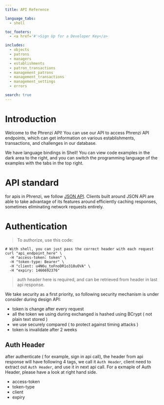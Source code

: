 ```yaml
---
title: API Reference

language_tabs:
  - shell

toc_footers:
  - <a href='#'>Sign Up for a Developer Key</a>

includes:
  - objects
  - patrons
  - managers
  - establishments
  - patron_transactions
  - management_patrons
  - management_transactions
  - management_settings
  - errors

search: true
---
```


# Introduction

Welcome to the Phrenzi API! You can use our API to access Phrenzi API endpoints, which can get
information on various establishments, transactions, and challenges in our database.

We have language bindings in Shell! You can view code examples in the dark area to the right, and you can switch the programming language of the examples with the tabs in the top right.

# API standard

for apis in Phrenzi, we follow [JSON API](http://jsonapi.org). Clients built around JSON API are able to take advantage of its features around efficiently caching responses, sometimes eliminating network requests entirely.

# Authentication

> To authorize, use this code:

```shell
# With shell, you can just pass the correct header with each request
curl "api_endpoint_here" \
  -H "access-token: token" \
  -H "token-type: Bearer" \
  -H "client: u4N6u_toFnoDR1o318uOVA" \
  -H "expiry: 1466692376"
```

> auth header here is required, and can be retrieved from header in last api response.

We take security as a first priority, so following security mechanism is under consider during design API:

* token is change after every request
* all the token we using during exchanged is hashed using BCrypt ( not plain text stored )
* we use securely compared ( to protect against timing attacks )
* token is invalidate after 2 weeks

## Auth Header

after authenticate ( for example, sign in api call), the header from api response will have
following 4 tags, we call it `Auth Header`, client need to extract out `Auth Header`, and use it in
next api call. For a exmaple of Auth Header, please have a look at right hand side.

* access-token
* token-type
* client
* expiry
